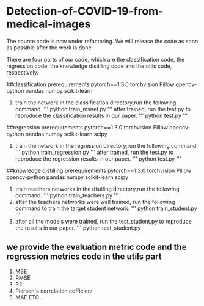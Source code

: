 # Detection-of-COVID-19-from-medical-images
The source code is now under refactoring. We will release the code as soon as possible after the work is done.

There are four parts of our code, which are the classification code, the regression code, the knowledge distilling code and the utils code, respectively.

##classification
prerequirements
pytorch==1.3.0
torchvision
Pillow
opencv-python
pandas
numpy
scikit-learn

1. train the network
in the classification directory,run the following command.
'''
python train_msnet.py
'''
after trained, run the test.py to reproduce the classification results in our paper.
'''
python test.py 
'''

##regression
prerequirements
pytorch==1.3.0
torchvision
Pillow
opencv-python
pandas
numpy
scikit-learn
scipy

1. train the network
in the regression directory,run the following command.
'''
python train_regression.py
'''
after trained, run the test.py to reproduce the regression results in our paper.
'''
python test.py 
'''

##knowledge distilling
prerequirements
pytorch==1.3.0
torchvision
Pillow
opencv-python
pandas
numpy
scikit-learn
scipy

1. train teachers networks
in the distiling directory,run the following command.
'''
python train_teachers.py
'''
2. after the teachers networks were well trained, run the following command to train the target student network.
'''
python train_student.py 
'''
3. after all the models were trained, run the test_student.py to reproduce the results in our paper.
'''
python test_student.py

## we provide the evaluation metric code and the regression metrics code in the utils part
1. MSE
2. RMSE
3. R2
4. Pierson's correlation cofficient
5. MAE
ETC...
